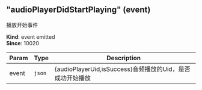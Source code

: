 <a name="module_miot/host/audio..AudioEvent.event_audioPlayerDidStartPlaying"></a>

## "audioPlayerDidStartPlaying" (event)
播放开始事件

**Kind**: event emitted  
**Since**: 10020  

| Param | Type | Description |
| --- | --- | --- |
| event | <code>json</code> | {audioPlayerUid,isSuccess}音频播放的Uid，是否成功开始播放 |

